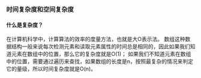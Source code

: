 ### 时间复杂度和空间复杂度


#### 什么是复杂度？
在计算机科学中，计算算法的效率的度量方法，也就是大O表示法。
数组这种数据结构一般来说每次检测元素和读取元素属性的时间总是相同的，因此如果我们知道元素在数组中的位置，那么它的复杂度就是O(1)；
如果我们不知道元素在数组中的位置，需要通过遍历来查找，如果数组的长度是n，按照最复杂的情况来判定它的量级，所以时间复杂度就是O(n)。

